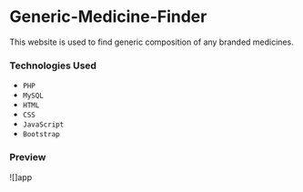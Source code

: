 # Generic-Medicine-Finder

This website is used to find generic composition of any branded medicines.

### Technologies Used

* `PHP`
* `MySQL`
* `HTML`
* `CSS`
* `JavaScript`
* `Bootstrap`

### Preview

![]app
